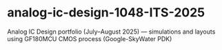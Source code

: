 # analog-ic-design-1048-ITS-2025
Analog IC Design portfolio (July–August 2025) — simulations and layouts using GF180MCU CMOS process (Google-SkyWater PDK)
